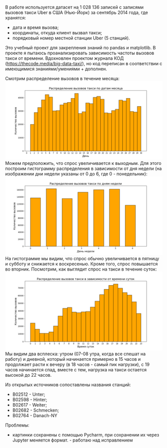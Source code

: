 В работе используется датасет на 1 028 136 записей с записями вызовов такси Uber в США (Нью-Йорк) за сентябрь 2014 года, где хранятся:
- дата и время вызова;
- координаты, откуда клиент вызвал такси;
- порядковый номер местной станции Uber (5 станций).

Это учебный проект для закрепления знаний по pandas и matplotlib.
В проекте я пытаюсь проанализировать зависимость частоты вызовов такси от времени.
Вдохновлен проектом журнала КОД (https://thecode.media/big-data-taxi/), но код переписан в соответствии с имеющимися знаниями/умениями + дополнен.

Смотрим распределение вызовов в течение месяца: 
![распределение день](https://github.com/AnyaMankova/taxi/blob/main/images/Day.png)
Можем предположить, что спрос увеличивается к выходным. Для этого построим гистограмму распределения в зависимости от дня недели (на изображении дни недели указаны от 0 до 6, где 0 - понедельник):
![распределение день недели](https://github.com/AnyaMankova/taxi/blob/main/images/Day_of_week.png)
На гистограмме мы видим, что спрос обычно увеличивается в пятницу и субботу и снижается к воскресенью. Кроме того, спрос повышается во вторник. 
Посмотрим, как выглядит спрос на такси в течение суток:
![распределение по часам](https://github.com/AnyaMankova/taxi/blob/main/images/Hour.png)
Мы видим два всплеска: утром (07-08 утра, когда все спешат на работу) и дневной, который начинается примерно в 15 часов и продолжает расти к вечеру (в 18 часов - самый пик нагрузки), с 19 часов начинается спад, вместе с тем, нагрузка на такси остается высокой до 22 часов.

Из открытых источников сопоставлены названия станций:
- B02512 - Unter;
- B02598 - Hinter;
- B02617 - Weiter;
- B02682 - Schmecken;
- B02764 - Danach-NY


Проблемы:
- картинки сохранены с помощью Pycharm, при сохранении их через Jupyter меняется формат. - работаю над исправлением

